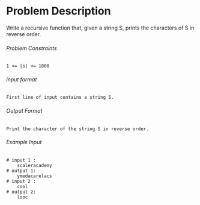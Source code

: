 # Problem Description

Write a recursive function that, given a string S, prints the characters of S in reverse order.

###### Problem Constraints

```
1 <= |s| <= 1000
```

###### input format

``` 
First line of input contains a string S.
```

###### Output Format

```
Print the character of the string S in reverse order.
```

###### Example Input

```
# input 1 : 
    scaleracademy
# output 1: 
    ymedacarelacs
# input 2 : 
    cool
# output 2: 
    looc
```
